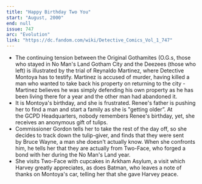 ```yaml
---
title: "Happy Birthday Two You"
start: "August, 2000"
end: null
issue: 747
arc: "Evolution"
link: "https://dc.fandom.com/wiki/Detective_Comics_Vol_1_747"
---
```


- The continuing tension between the Original Gothamites (O.G.s, those who stayed in No Man's Land Gotham City and the Deezees (those who left) is illustrated by the trial of Reynaldo Martinez, where Detective Montoya has to testify. Martinez is accused of murder, having killed a man who wanted to take back his property on returning to the city - Martinez believes he was simply defending his own property as he has been living there for a year and the other man had abandoned it.
- It is Montoya's birthday, and she is frustrated. Renee's father is pushing her to find a man and start a family as she is "getting older”. At the GCPD Headquarters, nobody remembers Renee's birthday, yet, she receives an anonymous gift of tulips. 
- Commissioner Gordon tells her to take the rest of the day off, so she decides to track down the tulip-giver, and finds that they were sent by Bruce Wayne, a man she doesn't actually know. When she confronts him, he tells her that they are actually from Two-Face, who forged a bond with her during the No Man's Land year. 
- She visits Two-Face with cupcakes in Arkham Asylum, a visit which Harvey greatly appreciates, as does Batman, who leaves a note of thanks on Montoya's car, telling her that she gave Harvey peace.
